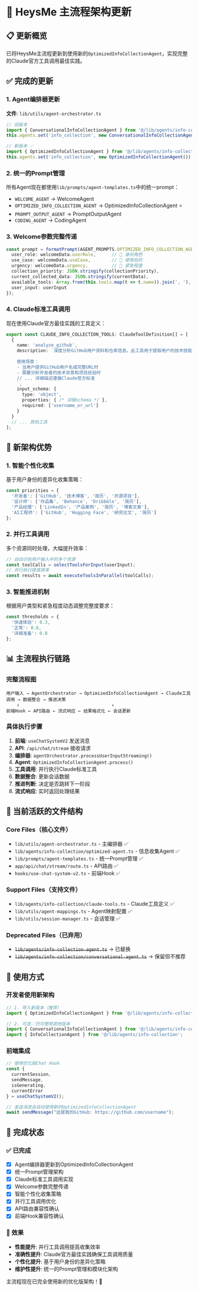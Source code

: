 # 🚀 HeysMe 主流程架构更新

## 📋 更新概览

已将HeysMe主流程更新到使用新的`OptimizedInfoCollectionAgent`，实现完整的Claude官方工具调用最佳实践。

## ✅ 完成的更新

### 1. **Agent编排器更新**
**文件**: `lib/utils/agent-orchestrator.ts`

```typescript
// 旧版本
import { ConversationalInfoCollectionAgent } from '@/lib/agents/info-collection/conversational-agent';
this.agents.set('info_collection', new ConversationalInfoCollectionAgent());

// 新版本 ✅
import { OptimizedInfoCollectionAgent } from '@/lib/agents/info-collection';
this.agents.set('info_collection', new OptimizedInfoCollectionAgent());
```

### 2. **统一的Prompt管理**
所有Agent现在都使用`lib/prompts/agent-templates.ts`中的统一prompt：

- `WELCOME_AGENT` → WelcomeAgent
- `OPTIMIZED_INFO_COLLECTION_AGENT` → OptimizedInfoCollectionAgent ⭐
- `PROMPT_OUTPUT_AGENT` → PromptOutputAgent
- `CODING_AGENT` → CodingAgent

### 3. **Welcome参数完整传递**
```typescript
const prompt = formatPrompt(AGENT_PROMPTS.OPTIMIZED_INFO_COLLECTION_AGENT, {
  user_role: welcomeData.userRole,      // 🎯 身份角色
  use_case: welcomeData.useCase,        // 🎯 使用目的
  urgency: welcomeData.urgency,         // 🎯 紧急程度
  collection_priority: JSON.stringify(collectionPriority),
  current_collected_data: JSON.stringify(currentData),
  available_tools: Array.from(this.tools.map(t => t.name)).join(', '),
  user_input: userInput
});
```

### 4. **Claude标准工具调用**
现在使用Claude官方最佳实践的工具定义：

```typescript
export const CLAUDE_INFO_COLLECTION_TOOLS: ClaudeToolDefinition[] = [
  {
    name: 'analyze_github',
    description: `深度分析GitHub用户资料和仓库信息。此工具用于提取用户的技术技能、项目经验和开源贡献情况。
    
    使用场景：
    - 当用户提供GitHub用户名或完整URL时
    - 需要分析开发者的技术背景和项目经验时
    // ... 详细描述遵循Claude官方标准
    `,
    input_schema: {
      type: 'object',
      properties: { /* 详细schema */ },
      required: ['username_or_url']
    }
  }
  // ... 其他工具
];
```

## 🎯 新架构优势

### 1. **智能个性化收集**
基于用户身份的差异化收集策略：

```typescript
const priorities = {
  '开发者': ['GitHub', '技术博客', '简历', '开源项目'],
  '设计师': ['作品集', 'Behance', 'Dribbble', '简历'],
  '产品经理': ['LinkedIn', '产品案例', '简历', '博客文章'],
  'AI工程师': ['GitHub', 'Hugging Face', '研究论文', '简历']
};
```

### 2. **并行工具调用**
多个资源同时处理，大幅提升效率：

```typescript
// 自动识别用户输入中的多个资源
const toolCalls = selectToolsForInput(userInput);
// 并行执行提高效率
const results = await executeToolsInParallel(toolCalls);
```

### 3. **智能推进机制**
根据用户类型和紧急程度动态调整完整度要求：

```typescript
const thresholds = {
  '快速体验': 0.3,
  '正常': 0.6, 
  '详细准备': 0.8
};
```

## 📊 主流程执行链路

### 完整流程图
```
用户输入 → AgentOrchestrator → OptimizedInfoCollectionAgent → Claude工具调用 → 数据整合 → 推进决策
    ↓                                   ↓
前端Hook ← API路由 ← 流式响应 ← 结果格式化 ← 会话更新
```

### 具体执行步骤
1. **前端**: `useChatSystemV2` 发送消息
2. **API**: `/api/chat/stream` 接收请求
3. **编排器**: `agentOrchestrator.processUserInputStreaming()`
4. **Agent**: `OptimizedInfoCollectionAgent.process()`
5. **工具调用**: 并行执行Claude标准工具
6. **数据整合**: 更新会话数据
7. **推进判断**: 决定是否跳转下一阶段
8. **流式响应**: 实时返回处理结果

## 🔧 当前活跃的文件结构

### Core Files（核心文件）
- `lib/utils/agent-orchestrator.ts` - 主编排器 ✅
- `lib/agents/info-collection/optimized-agent.ts` - 信息收集Agent ✅  
- `lib/prompts/agent-templates.ts` - 统一Prompt管理 ✅
- `app/api/chat/stream/route.ts` - API路由 ✅
- `hooks/use-chat-system-v2.ts` - 前端Hook ✅

### Support Files（支持文件）
- `lib/agents/info-collection/claude-tools.ts` - Claude工具定义 ✅
- `lib/utils/agent-mappings.ts` - Agent映射配置 ✅
- `lib/utils/session-manager.ts` - 会话管理 ✅

### Deprecated Files（已弃用）
- ~~`lib/agents/info-collection-agent.ts`~~ → 已替换
- ~~`lib/agents/info-collection/conversational-agent.ts`~~ → 保留但不推荐

## 🎯 使用方式

### 开发者使用新架构
```typescript
// 1. 导入新版本（推荐）
import { OptimizedInfoCollectionAgent } from '@/lib/agents/info-collection';

// 2. 可选：仍可使用其他版本
import { ConversationalInfoCollectionAgent } from '@/lib/agents/info-collection';
import { InfoCollectionAgent } from '@/lib/agents/info-collection';
```

### 前端集成
```typescript
// 使用优化版Chat Hook
const {
  currentSession,
  sendMessage,
  isGenerating,
  currentError
} = useChatSystemV2();

// 发送消息会自动使用新的OptimizedInfoCollectionAgent
await sendMessage("这是我的GitHub: https://github.com/username");
```

## 🏁 完成状态

### ✅ 已完成
- [x] Agent编排器更新到OptimizedInfoCollectionAgent
- [x] 统一Prompt管理架构  
- [x] Claude标准工具调用实现
- [x] Welcome参数完整传递
- [x] 智能个性化收集策略
- [x] 并行工具调用优化
- [x] API路由兼容性确认
- [x] 前端Hook兼容性确认

### 🎯 效果
- **性能提升**: 并行工具调用提高收集效率
- **准确性提升**: Claude官方最佳实践确保工具调用质量
- **个性化提升**: 基于用户身份的差异化策略
- **维护性提升**: 统一的Prompt管理和模块化架构

主流程现在已完全使用新的优化版架构！🚀 